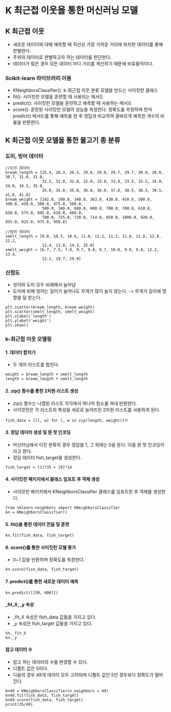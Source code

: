 # K 최근접 이웃을 통한 머신러닝 모델

## K 최근접 이웃

* 새로운 데이터에 대해 예측할 때 직선상 가장 가까운 거리에 위치한 데이터를 통해 판별한다.
* 주위의 데이터로 판별하고자 하는 데이터를 판단한다.
* 데이터가 많은 경우 모든 데이터 마다 거리를 계산하기 때문에 비효율적이다.

### Scikit-learn 라이브러리 이용

* KNeighborsClassifier(): k-최근접 이웃 분류 모델을 만드는 사이킷런 클래스
* fit(): 사이킷런 모델을 훈련할 때 사용되는 메서드
* predict(): 사이킷런 모델을 훈련하고 예측할 때 사용하는 메서드
* score(): 훈련된 사이킷런 모델의 성능을 측정한다. 정확도를 측정하며 먼저 predict() 메서드를 통해 예측을 한 후 정답과 비교하여 올바르게 예측한 개수의 비율을 반환한다. 

## K 최근접 이웃 모델을 통한 물고기 종 분류

### 도미, 빙어 데이터
~~~
//도미 데이터
bream_length = [25.4, 26.3, 26.5, 29.0, 29.0, 29.7, 29.7, 30.0, 30.0, 30.7, 31.0, 31.0, 
                31.5, 32.0, 32.0, 32.0, 33.0, 33.0, 33.5, 33.5, 34.0, 34.0, 34.5, 35.0, 
                35.0, 35.0, 35.0, 36.0, 36.0, 37.0, 38.5, 38.5, 39.5, 41.0, 41.0]
bream_weight = [242.0, 290.0, 340.0, 363.0, 430.0, 450.0, 500.0, 390.0, 450.0, 500.0, 475.0, 500.0, 
                500.0, 340.0, 600.0, 600.0, 700.0, 700.0, 610.0, 650.0, 575.0, 685.0, 620.0, 680.0, 
                700.0, 725.0, 720.0, 714.0, 850.0, 1000.0, 920.0, 955.0, 925.0, 975.0, 950.0]

//빙어 데이터
smelt_length = [9.8, 10.5, 10.6, 11.0, 11.2, 11.3, 11.8, 11.8, 12.0, 12.2, 
                12.4, 13.0, 14.3, 15.0]
smelt_weight = [6.7, 7.5, 7.0, 9.7, 9.8, 8.7, 10.0, 9.9, 9.8, 12.2, 13.4, 
                12.2, 19.7, 19.9]
~~~

### 산점도

* 빙어와 도미 모두 비례해서 늘어남
* 도미에 비해 빙어는 길이가 늘어나도 무게가 많이 늘지 않는다. -> 무게가 길이에 영향을 덜 받는다.

~~~
plt.scatter(bream_length, bream_weight)
plt.scatter(smelt_length, smelt_weight)
plt.xlabel('length')
plt.ylabel('weight')
plt.show()
~~~

### k-최근접 이웃 모델링

#### 1. 데이터 합치기

* 두 개의 리스트를 합친다.
~~~
weight = bream_length + smelt_length
length = bream_length + smelt_length
~~~

#### 2. zip() 함수를 통한 2차원 리스트 생성

* zip() 함수는 나열된 리스트 각각에서 하나씩 원소를 꺼내 반환한다.
* 사이킷런은 각 리스트의 특성을 세로로 늘어뜨린 2차원 리스트를 사용하게 된다.
~~~
fish_data = [[l, w] for l, w in zip(length, weight)]ㄹ
~~~

#### 3. 정답 데이터 생성 및 원 핫 인코딩

* 머신러닝에서 이진 분류의 경우 정답을 1, 그 외에는 0을 둔다. 이를 원 핫 인코딩이라고 한다.
* 정답 데이터 fish_target을 생성한다.
~~~
fish_target = [1]*35 + [0]*14
~~~

#### 4. 사이킷런 패키지에서 클래스 임포트 후 객체 생성

* 사이킷런 패키지에서 KNeighborsClassifier 클래스를 임포트한 후 객체를 생성한다.
~~~
from sklearn.neighbors import KNeighborsClassifier
kn = KNeighborsClassifier()
~~~

#### 5. fit()을 통한 데이터 전달 및 훈련

~~~
kn.fit(fish_data, fish_target)
~~~

#### 6. score()를 통한 사이킷런 모델 평가

* 0~1 값을 반환하며 정확도를 측정한다.
~~~
kn.score(fisn_data, fish_target)
~~~

#### 7. predict()를 통한 새로운 데이터 예측

~~~
kn.predict([[30, 600]])
~~~

#### _fit_X, _y 속성

* _fit_X 속성은 fish_data 값들을 가지고 있다.
* _y 속성은 fish_target 값들을 가지고 있다.
~~~
kn._fit_X
kn._y
~~~

#### 참고 데이터 수

* 참고 하는 데이터의 수를 변경할 수 있다.
* 디폴트 값은 5이다.
* 다음의 경우 49개 데이터 모두 고려되며 디폴트 값인 5인 경우보다 정확도가 떨어진다.
~~~
kn49 = KNeighborsClassifier(n_neighbors = 49)
kn49.fit(fish_data, fish_target)
kn49.score(fish_data, fish_target)
print(35/49)
~~~


